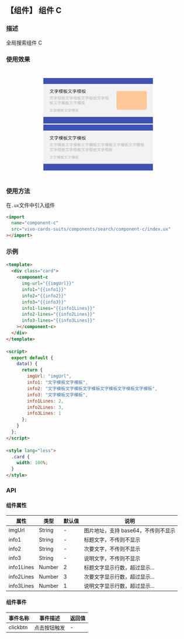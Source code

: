 ## 【组件】 组件 C

### 描述

全局搜索组件 C

### 使用效果

<div style="text-align: center;margin: 40px;">
  <img src="../../assets/search-component-c-1.jpg" style="width:300px" alt="search-component-c-1"/>
  <img src="../../assets/search-component-c-2.jpg" style="width:300px" alt="search-component-c-2"/>
</div>

### 使用方法

在`.ux`文件中引入组件

```html
<import
  name="component-c"
  src="vivo-cards-suits/components/search/component-c/index.ux"
></import>
```

### 示例

```html
<template>
  <div class="card">
    <component-c
      img-url="{{imgUrl}}"
      info1="{{info1}}"
      info2="{{info2}}"
      info3="{{info3}}"
      info1-lines="{{info1Lines}}"
      info2-lines="{{info2Lines}}"
      info3-lines="{{info3Lines}}"
    ></component-c>
  </div>
</template>

<script>
  export default {
    data() {
      return {
        imgUrl: "imgUrl",
        info1: "文字模板文字模板",
        info2: "文字模板文字模板文字模板文字模板文字模板文字模板",
        info3: "文字模板文字模板",
        info1Lines: 2,
        info2Lines: 3,
        info3Lines: 1
      };
    }
  };
</script>

<style lang="less">
  .card {
    width: 100%;
  }
</style>
```

### API

#### 组件属性

| 属性       | 类型   | 默认值 | 说明                                |
| ---------- | ------ | ------ | ----------------------------------- |
| imgUrl     | String | -      | 图片地址，支持 base64，不传则不显示 |
| info1      | String | -      | 标题文字，不传则不显示              |
| info2      | String | -      | 次要文字，不传则不显示              |
| info3      | String | -      | 说明文字，不传则不显示              |
| info1Lines | Number | 2      | 标题文字显示行数，超过显示...       |
| info2Lines | Number | 3      | 次要文字显示行数，超过显示...       |
| info3Lines | Number | 1      | 说明文字显示行数，超过显示...       |

#### 组件事件

| 事件名称 | 事件描述     | 返回值 |
| -------- | ------------ | ------ |
| clickbtn | 点击按钮触发 | -      |
